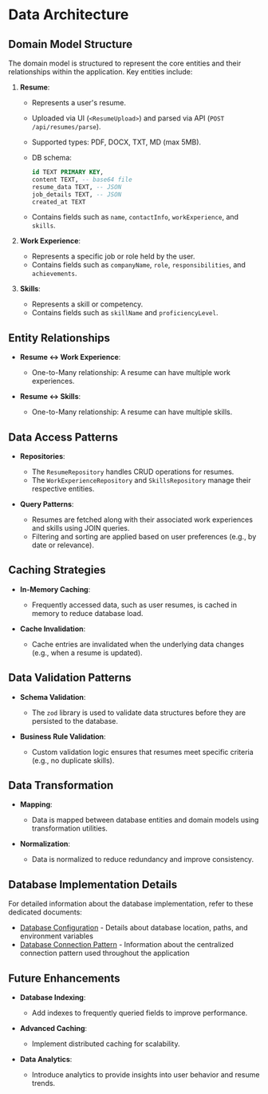 # Data Architecture

## Domain Model Structure

The domain model is structured to represent the core entities and their relationships within the application. Key entities include:

1. **Resume**:
   - Represents a user's resume.
   - Uploaded via UI (`<ResumeUpload>`) and parsed via API (`POST /api/resumes/parse`).
   - Supported types: PDF, DOCX, TXT, MD (max 5MB).
   - DB schema:

     ```sql
     id TEXT PRIMARY KEY,
     content TEXT, -- base64 file
     resume_data TEXT, -- JSON
     job_details TEXT, -- JSON
     created_at TEXT
     ```

   - Contains fields such as `name`, `contactInfo`, `workExperience`, and `skills`.

2. **Work Experience**:
   - Represents a specific job or role held by the user.
   - Contains fields such as `companyName`, `role`, `responsibilities`, and `achievements`.

3. **Skills**:
   - Represents a skill or competency.
   - Contains fields such as `skillName` and `proficiencyLevel`.

## Entity Relationships

- **Resume ↔ Work Experience**:
  - One-to-Many relationship: A resume can have multiple work experiences.

- **Resume ↔ Skills**:
  - One-to-Many relationship: A resume can have multiple skills.

## Data Access Patterns

- **Repositories**:
  - The `ResumeRepository` handles CRUD operations for resumes.
  - The `WorkExperienceRepository` and `SkillsRepository` manage their respective entities.

- **Query Patterns**:
  - Resumes are fetched along with their associated work experiences and skills using JOIN queries.
  - Filtering and sorting are applied based on user preferences (e.g., by date or relevance).

## Caching Strategies

- **In-Memory Caching**:
  - Frequently accessed data, such as user resumes, is cached in memory to reduce database load.

- **Cache Invalidation**:
  - Cache entries are invalidated when the underlying data changes (e.g., when a resume is updated).

## Data Validation Patterns

- **Schema Validation**:
  - The `zod` library is used to validate data structures before they are persisted to the database.

- **Business Rule Validation**:
  - Custom validation logic ensures that resumes meet specific criteria (e.g., no duplicate skills).

## Data Transformation

- **Mapping**:
  - Data is mapped between database entities and domain models using transformation utilities.

- **Normalization**:
  - Data is normalized to reduce redundancy and improve consistency.

## Database Implementation Details

For detailed information about the database implementation, refer to these dedicated documents:

- [Database Configuration](./database-config.md) - Details about database location, paths, and environment variables
- [Database Connection Pattern](./database-connection-pattern.md) - Information about the centralized connection pattern used throughout the application

## Future Enhancements

- **Database Indexing**:
  - Add indexes to frequently queried fields to improve performance.

- **Advanced Caching**:
  - Implement distributed caching for scalability.

- **Data Analytics**:
  - Introduce analytics to provide insights into user behavior and resume trends.
